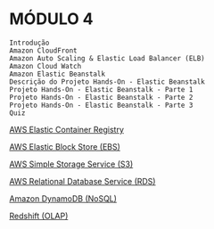 # MÓDULO 4

    Introdução
    Amazon CloudFront
    Amazon Auto Scaling & Elastic Load Balancer (ELB)
    Amazon Cloud Watch
    Amazon Elastic Beanstalk
    Descrição do Projeto Hands-On - Elastic Beanstalk
    Projeto Hands-On - Elastic Beanstalk - Parte 1
    Projeto Hands-On - Elastic Beanstalk - Parte 2
    Projeto Hands-On - Elastic Beanstalk - Parte 3
    Quiz

[AWS Elastic Container Registry](./ecr.md)

[AWS Elastic Block Store (EBS)](./ebs.md)
    
[AWS Simple Storage Service (S3)](./s3.md)

[AWS Relational Database Service (RDS)](./rds.md)

[Amazon DynamoDB (NoSQL)](./DynamoDB.md)

[Redshift (OLAP)](./Redshift.md)